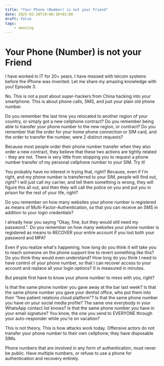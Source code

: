 ```yaml
---
title: "Your Phone (Number) is not your Friend"
date: 2025-02-20T19:06:10+01:00
draft: false
tags:
    - amazing
---
```


# Your Phone (Number) is not your Friend

I have worked in IT for 20+ years. I have messed with telcom systems before the iPhone was invented. Let me share my amazing knowledge with you! Episode 3.

No. This is not a post about super-hackers from China hacking into your smartphone. This is about phone calls, SMS, and just your plain old phone number.

Do you remember the last time you relocated to another region of your country, or simply got a new cellphone contract? Do you remember being able to transfer your phone number to the new region, or contract? Do you remember that the order for your home phone connection or SIM card, and the order to transfer the number, were 2 distinct requests?

Because most people order their phone number transfer when they also order a new contract, they believe that these two actions are tightly related - they are not. There is very little from stopping you to request a phone number transfer of my personal cellphone number to your SIM. Try it!

You probably have no interest in trying that, right? Because, even if I'm right, and my phone number is transferred to your SIM, people will find out, right? I will just call my carrier, and tell them something is wrong, they will figure this all out, and then they will call the police on you and put you in prison for the rest of your life, right?

Do you remember on how many websites your phone number is registered as means of Multi-Factor-Authentication, so that you can receive an SMS in addition to your login credentials?

I already hear you saying "Okay, fine, but they would still need my password.". Do you remember on how many websites your phone number is registered as means to RECOVER your entire account if you lost both your password and MFA?

Even if you realize what's happening, how long do you think it will take you to reach someone on the phone support line to revert something like this? Do you think they would even understand? How long do you think I need to have control of your phone number, so that I can recover access to your account and replace all your login options? It is measured in minutes.

But people first have to know your phone number to mess with you, right?

Is that the same phone number you gave away at the bar last week? Is that the same phone number you gave your dentist office, who put them into their "free patient relations cloud platform"? Is that the same phone number you have on your social media profile? The same one everybody in your WhatsApp contact list knows? Is that the same phone number you have in your email signature? You know, the one you send to EVERYONE through your auto-responder while you're on vacation?

This is not theory. This is how attacks work today. Offensive actors do not transfer your phone number to their own cellphone; they have disposable SIMs.

Phone numbers that are involved in any form of authentication, must never be public. Have multiple numbers, or refuse to use a phone for authentication and recovery entirely.

